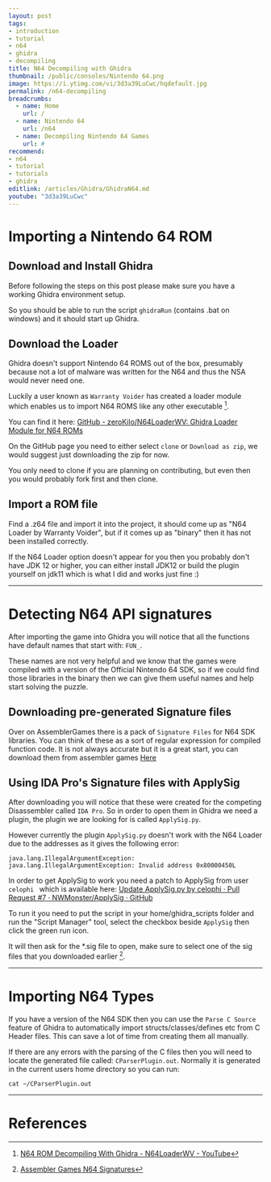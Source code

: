 ```yaml
---
layout: post
tags: 
- introduction
- tutorial
- n64
- ghidra
- decompiling
title: N64 Decompiling with Ghidra
thumbnail: /public/consoles/Nintendo 64.png
image: https://i.ytimg.com/vi/3d3a39LuCwc/hqdefault.jpg
permalink: /n64-decompiling
breadcrumbs:
  - name: Home
    url: /
  - name: Nintendo 64
    url: /n64
  - name: Decompiling Nintendo 64 Games
    url: #
recommend: 
- n64
- tutorial
- tutorials
- ghidra
editlink: /articles/Ghidra/GhidraN64.md
youtube: "3d3a39LuCwc"
---
```


# Importing a Nintendo 64 ROM

## Download and Install Ghidra
Before following the steps on this post please make sure you have a working Ghidra environment setup.

So you should be able to run the script `ghidraRun` (contains .bat on windows) and it should start up Ghidra.

## Download the Loader
Ghidra doesn't support Nintendo 64 ROMS out of the box, presumably because not a lot of malware was written for the N64 and thus the NSA would never need one.

Luckily a user known as `Warranty Voider` has created a loader module which enables us to import N64 ROMS like any other executable [^1].

You can find it here:
[GitHub - zeroKilo/N64LoaderWV: Ghidra Loader Module for N64 ROMs](https://github.com/zeroKilo/N64LoaderWV)

On the GitHub page you need to either select `clone` or `Download as zip`, we would suggest just downloading the zip for now.

You only need to clone if you are planning on contributing, but even then you would probably fork first and then clone.

## Import a ROM file
Find a .z64 file and import it into the project, it should come up as "N64 Loader by Warranty Voider", but if it comes up as "binary" then it has not been installed correctly.

If the N64 Loader option doesn't appear for you then you probably don't have JDK 12 or higher, you can either install JDK12 or build the plugin yourself on jdk11 which is what I did and works just fine :)

---
# Detecting N64 API signatures
After importing the game into Ghidra you will notice that all the functions have default names that start with: `FUN_`. 

These names are not very helpful and we know that the games were compiled with a version of the Official Nintendo 64 SDK, so if we could find those libraries in the binary then we can give them useful names and help start solving the puzzle.

## Downloading pre-generated Signature files
Over on AssemblerGames there is a pack of `Signature Files` for N64 SDK libraries. You can think of these as a sort of regular expression for compiled function code. It is not always accurate but it is a great start, you can download them from assembler games 
[Here](https://assemblergames.com/threads/reverse-engineering-n64-signature-files-for-ida-pro-radare2.70138/)

## Using IDA Pro's Signature files with ApplySig
After downloading you will notice that these were created for the competing Disassembler called `IDA Pro`. So in order to open them in Ghidra we need a plugin, the plugin we are looking for is called `ApplySig.py`.

However currently the plugin `ApplySig.py` doesn't work with the N64 Loader due to the addresses as it gives the following error:
```
java.lang.IllegalArgumentException: java.lang.IllegalArgumentException: Invalid address 0x80000450L
```

In order to get ApplySig to work you need a patch to ApplySig from user `celophi ` which is available here: [Update ApplySig.py by celophi · Pull Request #7 · NWMonster/ApplySig · GitHub](https://github.com/NWMonster/ApplySig/pull/7)

To run it you need to put the script in your home/ghidra_scripts folder and run the "Script Manager" tool, select the checkbox beside `ApplySig` then click the green run icon.

It will then ask for the *.sig file to open, make sure to select one of the sig files that you downloaded earlier [^2].

---
# Importing N64 Types
If you have a version of the N64 SDK then you can use the `Parse C Source` feature of Ghidra to automatically import structs/classes/defines etc from C Header files. This can save a lot of time from creating them all manually.

If there are any errors with the parsing of the C files then you will need to locate the generated file called: `CParserPlugin.out`. Normally it is generated in the current users home directory so you can run:
```
cat ~/CParserPlugin.out
```

---
# References
[^1]: [N64 ROM Decompiling With Ghidra - N64LoaderWV - YouTube](https://www.youtube.com/watch?v=3d3a39LuCwc)
[^2]: [Assembler Games N64 Signatures](https://assemblergames.com/threads/reverse-engineering-n64-signature-files-for-ida-pro-radare2.70138/)


